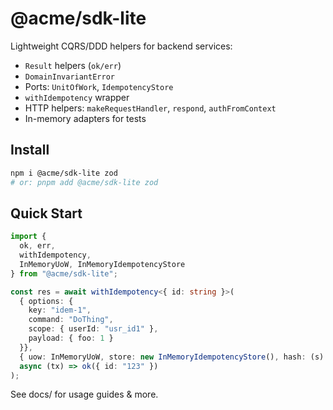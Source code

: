 # @acme/sdk-lite

Lightweight CQRS/DDD helpers for backend services:

- `Result` helpers (`ok/err`)
- `DomainInvariantError`
- Ports: `UnitOfWork`, `IdempotencyStore`
- `withIdempotency` wrapper
- HTTP helpers: `makeRequestHandler`, `respond`, `authFromContext`
- In-memory adapters for tests

## Install

```bash
npm i @acme/sdk-lite zod
# or: pnpm add @acme/sdk-lite zod
```

## Quick Start

```ts
import {
  ok, err,
  withIdempotency,
  InMemoryUoW, InMemoryIdempotencyStore
} from "@acme/sdk-lite";

const res = await withIdempotency<{ id: string }>(
  { options: {
    key: "idem-1",
    command: "DoThing",
    scope: { userId: "usr_id1" },
    payload: { foo: 1 }
  }},
  { uow: InMemoryUoW, store: new InMemoryIdempotencyStore(), hash: (s) => s },
  async (tx) => ok({ id: "123" })
);
```

See docs/ for usage guides & more.